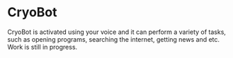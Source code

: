 # CryoBot
CryoBot is activated using your voice and it can perform a variety of tasks, such as opening programs, searching the internet, getting news and etc.
Work is still in progress.
